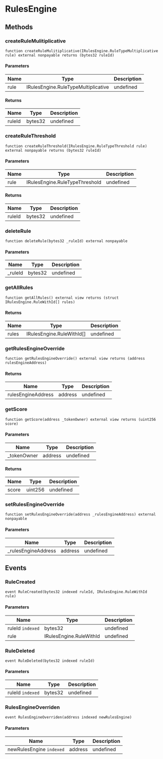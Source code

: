# RulesEngine









## Methods

### createRuleMulitiplicative

```solidity
function createRuleMulitiplicative(IRulesEngine.RuleTypeMultiplicative rule) external nonpayable returns (bytes32 ruleId)
```





#### Parameters

| Name | Type | Description |
|---|---|---|
| rule | IRulesEngine.RuleTypeMultiplicative | undefined |

#### Returns

| Name | Type | Description |
|---|---|---|
| ruleId | bytes32 | undefined |

### createRuleThreshold

```solidity
function createRuleThreshold(IRulesEngine.RuleTypeThreshold rule) external nonpayable returns (bytes32 ruleId)
```





#### Parameters

| Name | Type | Description |
|---|---|---|
| rule | IRulesEngine.RuleTypeThreshold | undefined |

#### Returns

| Name | Type | Description |
|---|---|---|
| ruleId | bytes32 | undefined |

### deleteRule

```solidity
function deleteRule(bytes32 _ruleId) external nonpayable
```





#### Parameters

| Name | Type | Description |
|---|---|---|
| _ruleId | bytes32 | undefined |

### getAllRules

```solidity
function getAllRules() external view returns (struct IRulesEngine.RuleWithId[] rules)
```






#### Returns

| Name | Type | Description |
|---|---|---|
| rules | IRulesEngine.RuleWithId[] | undefined |

### getRulesEngineOverride

```solidity
function getRulesEngineOverride() external view returns (address rulesEngineAddress)
```






#### Returns

| Name | Type | Description |
|---|---|---|
| rulesEngineAddress | address | undefined |

### getScore

```solidity
function getScore(address _tokenOwner) external view returns (uint256 score)
```





#### Parameters

| Name | Type | Description |
|---|---|---|
| _tokenOwner | address | undefined |

#### Returns

| Name | Type | Description |
|---|---|---|
| score | uint256 | undefined |

### setRulesEngineOverride

```solidity
function setRulesEngineOverride(address _rulesEngineAddress) external nonpayable
```





#### Parameters

| Name | Type | Description |
|---|---|---|
| _rulesEngineAddress | address | undefined |



## Events

### RuleCreated

```solidity
event RuleCreated(bytes32 indexed ruleId, IRulesEngine.RuleWithId rule)
```





#### Parameters

| Name | Type | Description |
|---|---|---|
| ruleId `indexed` | bytes32 | undefined |
| rule  | IRulesEngine.RuleWithId | undefined |

### RuleDeleted

```solidity
event RuleDeleted(bytes32 indexed ruleId)
```





#### Parameters

| Name | Type | Description |
|---|---|---|
| ruleId `indexed` | bytes32 | undefined |

### RulesEngineOverriden

```solidity
event RulesEngineOverriden(address indexed newRulesEngine)
```





#### Parameters

| Name | Type | Description |
|---|---|---|
| newRulesEngine `indexed` | address | undefined |



